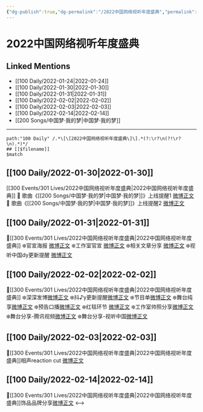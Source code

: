 ```yaml
---
{"dg-publish":true,"dg-permalink":"/2022中国网络视听年度盛典","permalink":"/2022中国网络视听年度盛典/"}
---
```


# 2022中国网络视听年度盛典

## Linked Mentions
- [[100 Daily/2022-01-24\|2022-01-24]]
- [[100 Daily/2022-01-30\|2022-01-30]]
- [[100 Daily/2022-01-31\|2022-01-31]]
- [[100 Daily/2022-02-02\|2022-02-02]]
- [[100 Daily/2022-02-03\|2022-02-03]]
- [[100 Daily/2022-02-14\|2022-02-14]]
- [[200 Songs/中国梦·我的梦\|中国梦·我的梦]]


---

```expander
path:"100 Daily" /.*\[\[2022中国网络视听年度盛典\]\].*(?:\r?\n(?!\r?\n).*)*/
## [[$filename]]
$match
```
## [[100 Daily/2022-01-30\|2022-01-30]]
[[300 Events/301 Lives/2022中国网络视听年度盛典\|2022中国网络视听年度盛典]]
💫 歌曲《[[200 Songs/中国梦·我的梦\|中国梦·我的梦]]》上线提醒1 [微博正文](https://m.weibo.cn/6466290670/4731363577824135)
💫 歌曲《[[200 Songs/中国梦·我的梦\|中国梦·我的梦]]》上线提醒2 [微博正文](https://m.weibo.cn/6466290670/4731351662593924)
## [[100 Daily/2022-01-31\|2022-01-31]]
💫[[300 Events/301 Lives/2022中国网络视听年度盛典\|2022中国网络视听年度盛典]]
❄️官宣海报 [微博正文](https://m.weibo.cn/6466290670/4731673314859130)
❄️工作室官宣 [微博正文](https://m.weibo.cn/6466290670/4731691341974518)
❄️相关文章分享 [微博正文](https://m.weibo.cn/6466290670/4731712363824766)
❄️视听中国dy更新提醒 [微博正文](https://m.weibo.cn/6466290670/4731850523935192)
## [[100 Daily/2022-02-02\|2022-02-02]]
🌟[[300 Events/301 Lives/2022中国网络视听年度盛典\|2022中国网络视听年度盛典]]
❄️深深发博[微博正文](https://m.weibo.cn/6466290670/4732553921567144)
❄️抖♪y更新提醒[微博正文](https://m.weibo.cn/6466290670/4732557277004275)
❄️节目单[微博正文](https://m.weibo.cn/6466290670/4732360756824596)
❄️舞台纯享[微博正文](https://m.weibo.cn/6466290670/4732587957814918)
❄️预告口播[微博正文](https://m.weibo.cn/6466290670/4732408429020432)
❄️红毯环节 [微博正文](https://m.weibo.cn/6466290670/4732510851039426)
❄️工作室帅照分享[微博正文](https://m.weibo.cn/6466290670/4732562821349551)
❄️舞台分享-腾讯视频[微博正文](https://m.weibo.cn/6466290670/4732547706391636)
❄️舞台分享-视听中国[微博正文](https://m.weibo.cn/6466290670/4732548725607914)
## [[100 Daily/2022-02-03\|2022-02-03]]
💫[[300 Events/301 Lives/2022中国网络视听年度盛典\|2022中国网络视听年度盛典]]相声reaction cut [微博正文](https://m.weibo.cn/6466290670/4732733521134105)
## [[100 Daily/2022-02-14\|2022-02-14]]
🌟[[300 Events/301 Lives/2022中国网络视听年度盛典\|2022中国网络视听年度盛典]]饰品品牌分享[微博正文](https://m.weibo.cn/6466290670/4736906476654245)
<-->